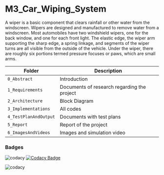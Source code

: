 # M3_Car_Wiping_System
A wiper is a basic component that clears rainfall or other water from the windscreen. Wipers are designed and manufactured to remove water from a windscreen. Most automobiles have two windshield wipers, one for the back window, and one for each front light. The elastic edge, the wiper arm supporting the sharp edge, a spring linkage, and segments of the wiper turns are all visible from the outside of the vehicle. Under the wiper, there are roughly six portions termed pressure focuses or paws, which are small arms.

| Folder | Description |
| ------------- | ------------- |
|`0_Abstract`   | Introduction   |
|`1_Requirements`   | Documents of research regarding the project  |
| `2_Architecture`   | Block Diagram |
| `3_Implementations` |All codes |
|`4_TestPlanAndOutput` |Documents with test plans |
| `5_Report `| Report of the project|
| `6_ImagesAndVideos`| Images and simulation video|

### Badges
![codacy](https://api.codiga.io/project/32912/score/svg)
[![Codacy Badge](https://app.codacy.com/project/badge/Grade/4be591804d624019936c87e0ad2b30aa)](https://www.codacy.com/gh/Sakshiishah/M2_Temperature_Control_System/dashboard?utm_source=github.com&amp;utm_medium=referral&amp;utm_content=Sakshiishah/M2_Temperature_Control_System&amp;utm_campaign=Badge_Grade)

![codacy](https://api.codiga.io/project/32912/status/svg)
